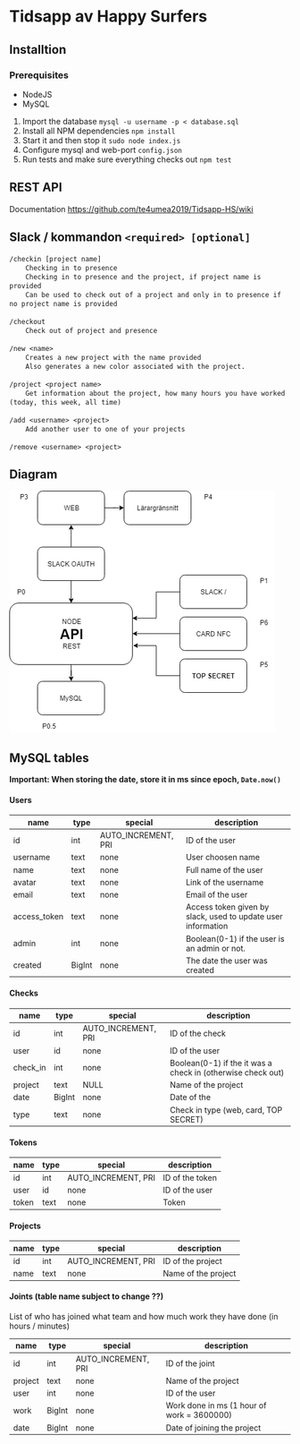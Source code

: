 # Tidsapp av Happy Surfers

## Installtion

### Prerequisites
* NodeJS
* MySQL

1. Import the database `mysql -u username -p < database.sql`
2. Install all NPM dependencies `npm install`
3. Start it and then stop it `sudo node index.js`
4. Configure mysql and web-port `config.json`
5. Run tests and make sure everything checks out ```npm test```

## REST API
Documentation https://github.com/te4umea2019/Tidsapp-HS/wiki

## Slack / kommandon `<required> [optional]`

    /checkin [project name]
        Checking in to presence
        Checking in to presence and the project, if project name is provided
        Can be used to check out of a project and only in to presence if no project name is provided
        
    /checkout
        Check out of project and presence

    /new <name>
        Creates a new project with the name provided
        Also generates a new color associated with the project.

    /project <project name>
        Get information about the project, how many hours you have worked (today, this week, all time)

    /add <username> <project> 
        Add another user to one of your projects
        
    /remove <username> <project> 

## Diagram
![](img/diagram.png)


## MySQL tables

**Important: When storing the date, store it in ms since epoch, ```Date.now()```**

#### Users
name | type | special | description
--- | --- | --- | ---
id | int | AUTO_INCREMENT, PRI | ID of the user
username | text |none | User choosen name
name | text | none | Full name of the user
avatar | text | none | Link of the username
email | text | none | Email of the user
access_token | text | none | Access token given by slack, used to update user information
admin | int | none | Boolean(0-1) if the user is an admin or not.
created | BigInt | none | The date the user was created

#### Checks
name | type | special | description
--- | --- | --- | ---
id | int | AUTO_INCREMENT, PRI | ID of the check
user | id |none | ID of the user
check_in | int | none | Boolean(0-1) if the it was a check in (otherwise check out)
project | text | NULL | Name of the project
date | BigInt | none | Date of the
type | text | none | Check in type (web, card, TOP SECRET)

#### Tokens

name | type | special | description
--- | --- | --- | ---
id | int | AUTO_INCREMENT, PRI | ID of the token
user | id |none | ID of the user
token | text | none | Token

#### Projects

name | type | special | description
--- | --- | --- | ---
id | int | AUTO_INCREMENT, PRI | ID of the project
name | text | none | Name of the project

#### Joints (table name subject to change ??)
List of who has joined what team and how much work they have done (in hours / minutes)

name | type | special | description
--- | --- | --- | ---
id | int | AUTO_INCREMENT, PRI | ID of the joint
project | text | none | Name of the project
user | int | none | ID of the user
work | BigInt | none | Work done in ms (1 hour of work = 3600000)
date | BigInt | none | Date of joining the project
